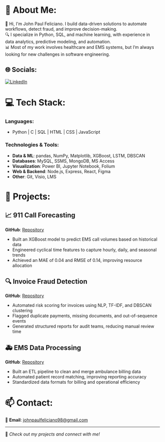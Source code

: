 # 💫 About Me:
👋 Hi, I'm John Paul Feliciano. I build data-driven solutions to automate workflows, detect fraud, and improve decision-making.  
🔍 I specialize in Python, SQL, and machine learning, with experience in data analytics, predictive modeling, and automation.  
📊 Most of my work involves healthcare and EMS systems, but I’m always looking for new challenges in software engineering.  

## 🌐 Socials:
[![LinkedIn](https://img.shields.io/badge/LinkedIn-%230077B5.svg?logo=linkedin&logoColor=white)](https://linkedin.com/in/johnp-feliciano)  

# 💻 Tech Stack:
### Languages:
- Python | C | SQL | HTML | CSS | JavaScript  

### Technologies & Tools:
- **Data & ML**: pandas, NumPy, Matplotlib, XGBoost, LSTM, DBSCAN  
- **Databases**: MySQL, SSMS, MongoDB, MS Access  
- **Visualization**: Power BI, Jupyter Notebook, Folium  
- **Web & Backend**: Node.js, Express, React, Figma  
- **Other**: Git, Visio, LMS  

# 🚀 Projects:
## 📈 911 Call Forecasting  
**GitHub**: [Repository](https://github.com/johnpaulfeliciano98/911-call-forecasting/tree/main) 
- Built an XGBoost model to predict EMS call volumes based on historical data  
- Engineered cyclical time features to capture hourly, daily, and seasonal trends  
- Achieved an MAE of 0.04 and RMSE of 0.14, improving resource allocation  

## 🔍 Invoice Fraud Detection  
**GitHub**: [Repository](https://github.com/johnpaulfeliciano98/Risk-Assignment)  
- Automated risk scoring for invoices using NLP, TF-IDF, and DBSCAN clustering  
- Flagged duplicate payments, missing documents, and out-of-sequence events  
- Generated structured reports for audit teams, reducing manual review time  

## 🚑 EMS Data Processing  
**GitHub**: [Repository](https://github.com/johnpaulfeliciano98/vpambu-ctc-report-generator)  
- Built an ETL pipeline to clean and merge ambulance billing data  
- Automated patient record matching, improving reporting accuracy  
- Standardized data formats for billing and operational efficiency  

# 📫 Contact:  
📩 **Email**: johnpaulfeliciano98@gmail.com  

---
🚀 *Check out my projects and connect with me!*
